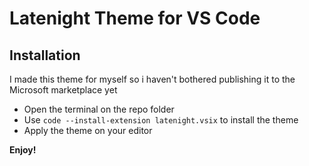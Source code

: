 # Latenight Theme for VS Code

## Installation

I made this theme for myself so i haven't bothered publishing it to the Microsoft marketplace yet

- Open the terminal on the repo folder
- Use `code --install-extension latenight.vsix` to install the theme
- Apply the theme on your editor

**Enjoy!**
